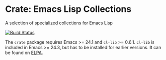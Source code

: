 # Crate: Emacs Lisp Collections

A selection of specialized collections for Emacs Lisp

[![Build Status](https://travis-ci.com/julianbetz/elisp-crate.svg?branch=master)](https://travis-ci.com/julianbetz/elisp-crate)

The `crate` package requires Emacs >= 24.1 and `cl-lib` >= 0.6.1.  `cl-lib` is
included in Emacs >= 24.3, but has to be installed for earlier versions.  It can
be found on [ELPA](http://elpa.gnu.org/packages/cl-lib-0.6.1.el).